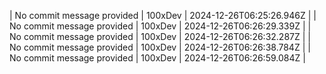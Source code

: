 
| No commit message provided | 100xDev | 2024-12-26T06:25:26.946Z |
| No commit message provided | 100xDev | 2024-12-26T06:26:29.339Z |
| No commit message provided | 100xDev | 2024-12-26T06:26:32.287Z |
| No commit message provided | 100xDev | 2024-12-26T06:26:38.784Z |
| No commit message provided | 100xDev | 2024-12-26T06:26:59.084Z |
